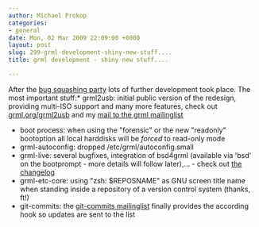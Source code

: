 ```yaml
---
author: Michael Prokop
categories:
- general
date: Mon, 02 Mar 2009 22:09:00 +0000
layout: post
slug: 299-grml-development-shiny-new-stuff....
title: grml development - shiny new stuff....

---
```

After the [bug squashing party](http://wiki.grml.org/doku.php?id=bsp) lots of further development took place. The most important stuff:* grml2usb: initial public version of the redesign, providing multi\-ISO support and many more features, check out [grml.org/grml2usb](https://grml.org/grml2usb/) and my [mail to the grml mailinglist](http://lists.mur.at/pipermail/grml/2009-March/004397.html)
* boot process: when using the "forensic" or the new "readonly" bootoption all local harddisks will be *forced* to read\-only mode
* grml\-autoconfig: dropped /etc/grml/autoconfig.small
* grml\-live: several bugfixes, integration of bsd4grml (available via 'bsd' on the bootprompt \- more details will follow later),... \- check out [the changelog](http://ml.grml.org/pipermail/grml-testing-changes/2009-February/000354.html)
* grml\-etc\-core: using "zsh: $REPOSNAME" as GNU screen title name when standing inside a repository of a version control system (thanks, ft!)
* git\-commits: the [git\-commits mailinglist](http://ml.grml.org/mailman/listinfo/git-commits) finally provides the according hook so updates are sent to the list
